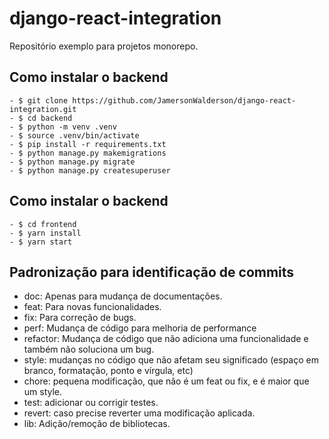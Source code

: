 # django-react-integration

Repositório exemplo para projetos monorepo.

## Como instalar o backend
```
- $ git clone https://github.com/JamersonWalderson/django-react-integration.git
- $ cd backend
- $ python -m venv .venv
- $ source .venv/bin/activate
- $ pip install -r requirements.txt
- $ python manage.py makemigrations
- $ python manage.py migrate
- $ python manage.py createsuperuser 
```

## Como instalar o backend
```
- $ cd frontend
- $ yarn install
- $ yarn start
```

## Padronização para identificação de commits
- doc: Apenas para mudança de documentações.
- feat: Para novas funcionalidades.
- fix: Para correção de bugs.
- perf: Mudança de código para melhoria de performance
- refactor: Mudança de código que não adiciona uma funcionalidade e também
não soluciona um bug.
- style: mudanças no código que não afetam seu significado (espaço em branco,
formatação, ponto e vírgula, etc)
- chore: pequena modificação, que não é um feat ou fix, e é maior que um style.
- test: adicionar ou corrigir testes.
- revert: caso precise reverter uma modificação aplicada.
- lib: Adição/remoção de bibliotecas.
